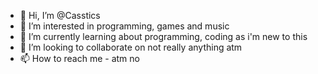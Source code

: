 - 👋 Hi, I’m @Casstics
- 👀 I’m interested in programming, games and music
- 🌱 I’m currently learning about programming, coding as i'm new to this
- 💞️ I’m looking to collaborate on not really anything atm
- 📫 How to reach me - atm no

<!---
Casstics/Casstics is a ✨ special ✨ repository because its `README.md` (this file) appears on your GitHub profile.
You can click the Preview link to take a look at your changes.
--->
